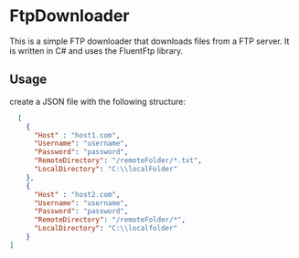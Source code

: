 # FtpDownloader
This is a simple FTP downloader that downloads files from a FTP server. It is written in C# and uses the FluentFtp library.

## Usage
create a JSON file with the following structure:

```json
  [
    {
      "Host" : "host1.com",
      "Username": "username",
      "Password": "password",
      "RemoteDirectory": "/remoteFolder/*.txt",
      "LocalDirectory": "C:\\localFolder"
    },
    {
      "Host" : "host2.com",
      "Username": "username",
      "Password": "password",
      "RemoteDirectory": "/remoteFolder/*",
      "LocalDirectory": "C:\\localfolder"
    }
]
```